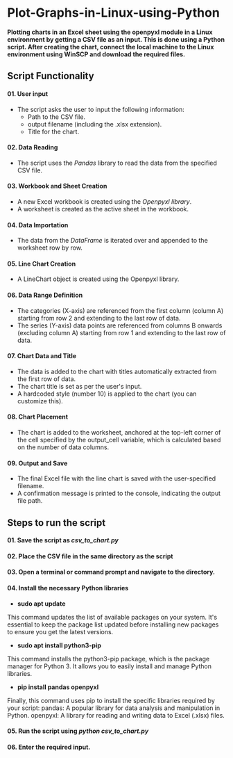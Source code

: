 # Plot-Graphs-in-Linux-using-Python
**Plotting charts in an Excel sheet using the openpyxl module in a Linux environment by getting a CSV file as an input. This is done using a Python script. After creating the chart, connect the local machine to the Linux environment using WinSCP and download the required files.**

## Script Functionality

#### 01. User input   
* The script asks the user to input the following information:
    * Path to the CSV file.
    * output filename (including the .xlsx extension).
    * Title for the chart.

#### 02. Data Reading   
* The script uses the _Pandas_ library to read the data from the specified CSV file.   

#### 03. Workbook and Sheet Creation
* A new Excel workbook is created using the _Openpyxl library_.   
* A worksheet is created as the active sheet in the workbook.

#### 04. Data Importation
* The data from the _DataFrame_ is iterated over and appended to the worksheet row by row.

#### 05. Line Chart Creation
* A LineChart object is created using the Openpyxl library.

#### 06. Data Range Definition   
* The categories (X-axis) are referenced from the first column (column A) starting from row 2 and extending to the last row of data.
* The series (Y-axis) data points are referenced from columns B onwards (excluding column A) starting from row 1 and extending to the last row of data.

#### 07. Chart Data and Title   
* The data is added to the chart with titles automatically extracted from the first row of data.
* The chart title is set as per the user's input.
* A hardcoded style (number 10) is applied to the chart (you can customize this).

#### 08. Chart Placement
* The chart is added to the worksheet, anchored at the top-left corner of the cell specified by the output_cell variable, which is calculated based on the number of data columns.

#### 09. Output and Save   
* The final Excel file with the line chart is saved with the user-specified filename.
* A confirmation message is printed to the console, indicating the output file path.


## Steps to run the script    

#### 01.  Save the script as _csv_to_chart.py_    

#### 02. Place the CSV file in the same directory as the script   

#### 03. Open a terminal or command prompt and navigate to the directory.    

#### 04. Install the necessary Python libraries

* **sudo apt update**

This command updates the list of available packages on your system. It's essential to keep the package list updated before installing new packages to ensure you get the latest versions.

* **sudo apt install python3-pip**
   
This command installs the python3-pip package, which is the package manager for Python 3. It allows you to easily install and manage Python libraries.

* **pip install pandas openpyxl**

Finally, this command uses pip to install the specific libraries required by your script:
        pandas: A popular library for data analysis and manipulation in Python.
        openpyxl: A library for reading and writing data to Excel (.xlsx) files.    

#### 05. Run the script using _python csv_to_chart.py_    

#### 06. Enter the required input.
